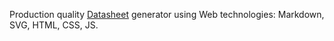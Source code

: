 Production quality [Datasheet](https://en.wikipedia.org/wiki/Datasheet) generator using Web technologies: Markdown, SVG, HTML, CSS, JS.
